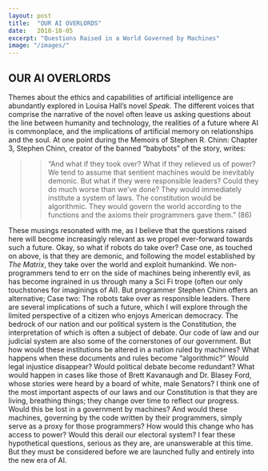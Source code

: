 ```yaml
---
layout: post
title:  "OUR AI OVERLORDS"
date:   2018-10-05
excerpt: "Questions Raised in a World Governed by Machines"
image: "/images/"
---
```

## OUR AI OVERLORDS

Themes about the ethics and capabilities of artificial intelligence are abundantly explored in Louisa Hall’s novel *Speak*. The different voices that comprise the narrative of the novel often leave us asking questions about the line between humanity and technology, the realities of a future where AI is commonplace, and the implications of artificial memory on relationships and the soul. At one point during the Memoirs of Stephen R. Chinn: Chapter 3, Stephen Chinn, creator of the banned “babybots” of the story, writes: 

>> “And what if they took over? What if they relieved us of power? We tend to assume that sentient machines would be inevitably demonic. But what if they were responsible leaders? Could they do much worse than we’ve done? They would immediately institute a system of laws. The constitution would be algorithmic. They would govern the world according to the functions and the axioms their programmers gave them.” (86)

These musings resonated with me, as I believe that the questions raised here will become increasingly relevant as we propel ever-forward towards such a future. Okay, so what if robots do take over? Case one, as touched on above, is that they are demonic, and following the model established by *The Matrix*, they take over the world and exploit humankind. We non-programmers tend to err on the side of machines being inherently evil, as has become ingrained in us through many a Sci Fi trope (often our only touchstones for imaginings of AI). But programmer Stephen Chinn offers an alternative; Case two: The robots take over as responsible leaders. There are several implications of such a future, which I will explore through the limited perspective of a citizen who enjoys American democracy. The bedrock of our nation and our political system is the Constitution, the interpretation of which is often a subject of debate. Our code of law and our judicial system are also some of the cornerstones of our government. But how would these institutions be altered in a nation ruled by machines? What happens when these documents and rules become “algorithmic?” Would legal injustice disappear? Would political debate become redundant? What would happen in cases like those of Brett Kavanaugh and Dr. Blasey Ford, whose stories were heard by a board of white, male Senators? I think one of the most important aspects of our laws and our Constitution is that they are living, breathing things; they change over time to reflect our progress. Would this be lost in a government by machines? And would these machines, governing by the code written by their programmers, simply serve as a proxy for those programmers? How would this change who has access to power? Would this derail our electoral system? I fear these hypothetical questions, serious as they are, are unanswerable at this time. But they must be considered before we are launched fully and entirely into the new era of AI.


